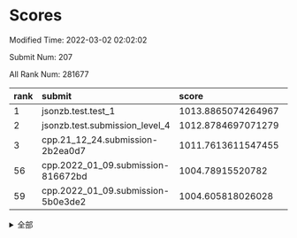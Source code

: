 # Scores

Modified Time: 2022-03-02 02:02:02

Submit Num: 207

All Rank Num: 281677

| rank |               submit               |       score        |       sigma        | pk_num |
| :--- | :--------------------------------- | :----------------- | :----------------- | :----- |
| 1    | jsonzb.test.test_1                 | 1013.8865074264967 | 0.8139749600843048 | 5441   |
| 2    | jsonzb.test.submission_level_4     | 1012.8784697071279 | 0.8260825990403794 | 5438   |
| 3    | cpp.21_12_24.submission-2b2ea0d7   | 1011.7613611547455 | 0.7540111447866786 | 5451   |
| 56   | cpp.2022_01_09.submission-816672bd | 1004.78915520782   | 0.7178562908296072 | 5439   |
| 59   | cpp.2022_01_09.submission-5b0e3de2 | 1004.605818026028  | 0.7172729267431978 | 5446   |


<details>
<summary>全部</summary>

| rank |                 submit                 |       score        |       sigma        | pk_num |
| :--- | :------------------------------------- | :----------------- | :----------------- | :----- |
| 1    | jsonzb.test.test_1                     | 1013.8865074264967 | 0.8139749600843048 | 5441   |
| 2    | jsonzb.test.submission_level_4         | 1012.8784697071279 | 0.8260825990403794 | 5438   |
| 3    | cpp.21_12_24.submission-2b2ea0d7       | 1011.7613611547455 | 0.7540111447866786 | 5451   |
| 4    | gobigger.level_3.submission_level_3_41 | 1011.642654607353  | 0.7839727106390161 | 5445   |
| 5    | gobigger.level_3.submission_level_3_10 | 1011.4171480580733 | 0.8044281269347393 | 5445   |
| 6    | gobigger.level_3.submission_level_3_25 | 1011.3277570685068 | 0.7706068085199225 | 5443   |
| 7    | gobigger.level_3.submission_level_3_34 | 1011.2747974330784 | 0.759717750547612  | 5446   |
| 8    | gobigger.level_3.submission_level_3_49 | 1011.2476184029256 | 0.7679081396401558 | 5445   |
| 9    | gobigger.level_3.submission_level_3_40 | 1011.0705986991861 | 0.778269845300923  | 5445   |
| 10   | gobigger.level_3.submission_level_3_13 | 1010.9661086574896 | 0.7664889153429251 | 5444   |
| 11   | gobigger.level_3.submission_level_3_36 | 1010.8065383952716 | 0.7727652521177185 | 5444   |
| 12   | gobigger.level_3.submission_level_3_7  | 1010.7723664693218 | 0.7646037379051394 | 5440   |
| 13   | gobigger.level_3.submission_level_3_42 | 1010.6836793228783 | 0.7548565285815072 | 5444   |
| 14   | gobigger.level_3.submission_level_3_5  | 1010.4885683139277 | 0.8011103185341165 | 5442   |
| 15   | gobigger.level_3.submission_level_3_23 | 1010.4703844530994 | 0.7641429343496806 | 5445   |
| 16   | gobigger.level_3.submission_level_3_38 | 1010.4411516026732 | 0.7630542314797683 | 5446   |
| 17   | gobigger.level_3.submission_level_3_20 | 1010.3921465359787 | 0.7744547337321467 | 5447   |
| 18   | gobigger.level_3.submission_level_3_16 | 1010.384916155861  | 0.7463802125753803 | 5443   |
| 19   | gobigger.level_3.submission_level_3_35 | 1010.3660628769139 | 0.7608846222036438 | 5447   |
| 20   | gobigger.level_3.submission_level_3_21 | 1010.3335249014212 | 0.7556137858740866 | 5447   |
| 21   | gobigger.level_3.submission_level_3_44 | 1010.3087539271858 | 0.7706318436826749 | 5445   |
| 22   | gobigger.level_3.submission_level_3_12 | 1010.3030655873531 | 0.7792084293277758 | 5441   |
| 23   | gobigger.level_3.submission_level_3_33 | 1010.2436860490185 | 0.7630678119460865 | 5441   |
| 24   | gobigger.level_3.submission_level_3_43 | 1010.2330210612969 | 0.7922869971126765 | 5440   |
| 25   | gobigger.level_3.submission_level_3_15 | 1010.1674754557023 | 0.7412975357667287 | 5443   |
| 26   | gobigger.level_3.submission_level_3_3  | 1010.1608783943037 | 0.7610443857586932 | 5443   |
| 27   | gobigger.level_3.submission_level_3_2  | 1010.1076295249062 | 0.7913705737580726 | 5445   |
| 28   | gobigger.level_3.submission_level_3_24 | 1010.0174224445162 | 0.7565066400882633 | 5448   |
| 29   | gobigger.level_3.submission_level_3_37 | 1009.9912954895863 | 0.7595529911462972 | 5444   |
| 30   | gobigger.level_3.submission_level_3_22 | 1009.9416149548281 | 0.7480000790342308 | 5445   |
| 31   | gobigger.level_3.submission_level_3_31 | 1009.8797771359934 | 0.7388079143295581 | 5444   |
| 32   | gobigger.level_3.submission_level_3_47 | 1009.8551784876117 | 0.7533654552356507 | 5440   |
| 33   | gobigger.level_3.submission_level_3_28 | 1009.7166010160133 | 0.7624013870443942 | 5443   |
| 34   | gobigger.level_3.submission_level_3_1  | 1009.7025432930226 | 0.7467722768099323 | 5441   |
| 35   | gobigger.level_3.submission_level_3_19 | 1009.6553873181143 | 0.7552294173714593 | 5443   |
| 36   | gobigger.level_3.submission_level_3_32 | 1009.6224121397379 | 0.754728373238725  | 5440   |
| 37   | gobigger.level_3.submission_level_3_14 | 1009.5659291474428 | 0.7582160420347815 | 5440   |
| 38   | gobigger.level_3.submission_level_3_46 | 1009.5391255373943 | 0.7397834190965797 | 5437   |
| 39   | gobigger.level_3.submission_level_3_45 | 1009.3812579213864 | 0.7450830734735902 | 5440   |
| 40   | gobigger.level_3.submission_level_3_9  | 1009.3744287084728 | 0.7586518690809788 | 5448   |
| 41   | gobigger.level_3.submission_level_3_8  | 1009.3621233327838 | 0.746670880548459  | 5440   |
| 42   | gobigger.level_3.submission_level_3_27 | 1009.3312334435726 | 0.748321282346622  | 5444   |
| 43   | gobigger.level_3.submission_level_3_26 | 1009.1562425792073 | 0.7471853600548077 | 5441   |
| 44   | gobigger.level_3.submission_level_3_48 | 1008.9009233678406 | 0.7511573510837464 | 5443   |
| 45   | gobigger.level_3.submission_level_3_4  | 1008.8964557844181 | 0.7554553057434323 | 5449   |
| 46   | gobigger.level_3.submission_level_3_11 | 1008.5323287136001 | 0.7421412656290175 | 5436   |
| 47   | gobigger.level_3.submission_level_3_0  | 1008.523104498067  | 0.7381835753533672 | 5441   |
| 48   | gobigger.level_3.submission_level_3_17 | 1008.4252202977892 | 0.7440614769969974 | 5442   |
| 49   | gobigger.level_3.submission_level_3_30 | 1008.4094888002456 | 0.7363247141631387 | 5445   |
| 50   | gobigger.level_3.submission_level_3_29 | 1008.3541612337805 | 0.7609574845127952 | 5449   |
| 51   | gobigger.level_3.submission_level_3_39 | 1008.3477470794584 | 0.7420328141875898 | 5441   |
| 52   | gobigger.level_3.submission_level_3_18 | 1008.046712333025  | 0.7488774920423902 | 5439   |
| 53   | gobigger.level_3.submission_level_3_6  | 1007.8587623185805 | 0.7404046059593572 | 5447   |
| 54   | gobigger.level_1.submission_level_1_46 | 1005.3545338986604 | 0.7082650539275304 | 5443   |
| 55   | gobigger.level_1.submission_level_1_26 | 1004.891651633648  | 0.7255497397938446 | 5444   |
| 56   | cpp.2022_01_09.submission-816672bd     | 1004.78915520782   | 0.7178562908296072 | 5439   |
| 57   | gobigger.level_1.submission_level_1_37 | 1004.7265926516142 | 0.7374376368882201 | 5443   |
| 58   | gobigger.level_1.submission_level_1_10 | 1004.6412171407648 | 0.7306639856049514 | 5446   |
| 59   | cpp.2022_01_09.submission-5b0e3de2     | 1004.605818026028  | 0.7172729267431978 | 5446   |
| 60   | gobigger.level_1.submission_level_1_7  | 1004.277611104166  | 0.710219098505421  | 5443   |
| 61   | gobigger.level_1.submission_level_1_13 | 1004.1919976542702 | 0.7103954851694206 | 5445   |
| 62   | gobigger.level_1.submission_level_1_4  | 1004.178739335833  | 0.6994672033633007 | 5446   |
| 63   | gobigger.level_1.submission_level_1_44 | 1004.136951660881  | 0.7167618349092192 | 5445   |
| 64   | gobigger.level_1.submission_level_1_28 | 1004.0597897463535 | 0.7235122773144054 | 5443   |
| 65   | gobigger.level_1.submission_level_1_24 | 1004.0087858051523 | 0.7158559799984127 | 5442   |
| 66   | gobigger.level_1.submission_level_1_14 | 1003.9935643175928 | 0.7226890173947663 | 5444   |
| 67   | gobigger.level_1.submission_level_1_49 | 1003.9647556488238 | 0.7053131032102261 | 5448   |
| 68   | gobigger.level_1.submission_level_1_41 | 1003.9442245963118 | 0.7057254997972894 | 5444   |
| 69   | gobigger.level_1.submission_level_1_48 | 1003.8685302122433 | 0.7084438730714615 | 5439   |
| 70   | gobigger.level_1.submission_level_1_11 | 1003.822881364922  | 0.7279006522120336 | 5445   |
| 71   | gobigger.level_1.submission_level_1_25 | 1003.8103951011223 | 0.7143223815297504 | 5445   |
| 72   | gobigger.level_1.submission_level_1_21 | 1003.8085581207694 | 0.7318748667768242 | 5451   |
| 73   | gobigger.level_1.submission_level_1_8  | 1003.7323178278574 | 0.7302774438122006 | 5444   |
| 74   | gobigger.level_1.submission_level_1_1  | 1003.643643893954  | 0.7153962527862463 | 5441   |
| 75   | gobigger.level_1.submission_level_1_43 | 1003.5991393050956 | 0.7064518808027888 | 5438   |
| 76   | gobigger.level_1.submission_level_1_34 | 1003.5873865935054 | 0.7126145544272435 | 5440   |
| 77   | gobigger.level_1.submission_level_1_38 | 1003.2906886203492 | 0.7181087280022159 | 5442   |
| 78   | gobigger.level_1.submission_level_1_20 | 1003.2846332046788 | 0.7069950521984181 | 5441   |
| 79   | gobigger.level_1.submission_level_1_22 | 1003.2290187675208 | 0.7062157402460768 | 5443   |
| 80   | gobigger.level_1.submission_level_1_30 | 1003.1875000535302 | 0.7088640122821426 | 5445   |
| 81   | gobigger.level_1.submission_level_1_5  | 1003.1653804189651 | 0.7072062155276515 | 5447   |
| 82   | gobigger.level_1.submission_level_1_27 | 1003.0747921141528 | 0.7153120215223929 | 5438   |
| 83   | gobigger.level_1.submission_level_1_32 | 1003.0199204520409 | 0.713011330846116  | 5443   |
| 84   | gobigger.level_1.submission_level_1_9  | 1003.0090105282584 | 0.7099676589382151 | 5440   |
| 85   | gobigger.level_1.submission_level_1_31 | 1002.9739998060492 | 0.7206989459486706 | 5445   |
| 86   | gobigger.level_1.submission_level_1_33 | 1002.9729362806689 | 0.7134247772633493 | 5441   |
| 87   | gobigger.level_1.submission_level_1_16 | 1002.9726560079193 | 0.7168305636123943 | 5445   |
| 88   | gobigger.level_1.submission_level_1_12 | 1002.96090914617   | 0.7174779638058187 | 5451   |
| 89   | gobigger.level_1.submission_level_1_15 | 1002.8987913214397 | 0.7173630252419742 | 5439   |
| 90   | gobigger.level_1.submission_level_1_36 | 1002.8982122090752 | 0.7161012025542336 | 5447   |
| 91   | gobigger.level_1.submission_level_1_18 | 1002.8222946825052 | 0.7166329412472273 | 5439   |
| 92   | gobigger.level_1.submission_level_1_19 | 1002.8214748290479 | 0.7126843169082444 | 5440   |
| 93   | gobigger.level_1.submission_level_1_29 | 1002.8185782164476 | 0.732789822929638  | 5441   |
| 94   | gobigger.level_1.submission_level_1_2  | 1002.7611386682844 | 0.7231777946101497 | 5447   |
| 95   | gobigger.level_1.submission_level_1_6  | 1002.7007466987251 | 0.7095116730898847 | 5447   |
| 96   | gobigger.level_1.submission_level_1_0  | 1002.6193266651168 | 0.7122665384517353 | 5440   |
| 97   | gobigger.level_1.submission_level_1_40 | 1002.5527592385514 | 0.7119691447013666 | 5445   |
| 98   | gobigger.level_1.submission_level_1_17 | 1002.5212784118169 | 0.7229158952012102 | 5443   |
| 99   | gobigger.level_1.submission_level_1_3  | 1002.4258078711541 | 0.7246623847136653 | 5445   |
| 100  | gobigger.level_1.submission_level_1_39 | 1002.3516869770355 | 0.7099883222317744 | 5444   |
| 101  | gobigger.level_1.submission_level_1_45 | 1002.3337112278456 | 0.7136653787607848 | 5445   |
| 102  | gobigger.level_1.submission_level_1_35 | 1002.1034253133258 | 0.7208750843529451 | 5446   |
| 103  | gobigger.level_1.submission_level_1_47 | 1001.9335908048232 | 0.7074507247276408 | 5444   |
| 104  | gobigger.level_1.submission_level_1_23 | 1001.8568870887875 | 0.7047680061926443 | 5438   |
| 105  | gobigger.level_1.submission_level_1_42 | 1001.5416723926427 | 0.7174982197431073 | 5448   |
| 106  | gobigger.random.submission_random_18   | 997.4848535779342  | 0.7117190391379744 | 5439   |
| 107  | gobigger.random.submission_random_19   | 997.2920102183576  | 0.7028178807869134 | 5445   |
| 108  | gobigger.random.submission_random_11   | 997.2815795672212  | 0.7148714105610898 | 5440   |
| 109  | gobigger.random.submission_random_44   | 997.1305037717106  | 0.711413130029717  | 5444   |
| 110  | gobigger.random.submission_random_29   | 996.8705821554361  | 0.7067402396299357 | 5445   |
| 111  | gobigger.random.submission_random_37   | 996.8434376285137  | 0.7240391156523501 | 5436   |
| 112  | gobigger.random.submission_random_34   | 996.8275123844377  | 0.704735046609395  | 5443   |
| 113  | gobigger.random.submission_random_39   | 996.7949990500048  | 0.7181981512625711 | 5441   |
| 114  | gobigger.random.submission_random_28   | 996.7592430733399  | 0.7006210510225278 | 5442   |
| 115  | gobigger.random.submission_random_42   | 996.5292634071808  | 0.7066169506145823 | 5441   |
| 116  | gobigger.random.submission_random_49   | 996.5282987354324  | 0.7077796526418831 | 5445   |
| 117  | gobigger.random.submission_random_7    | 996.5279488680242  | 0.7142735107023904 | 5442   |
| 118  | gobigger.random.submission_random_10   | 996.4976596567964  | 0.7019337648451308 | 5444   |
| 119  | gobigger.random.submission_random_13   | 996.4218316449834  | 0.7044754183591704 | 5449   |
| 120  | gobigger.random.submission_random_26   | 996.3698893432492  | 0.7277293604743578 | 5449   |
| 121  | gobigger.random.submission_random_1    | 996.3518737115343  | 0.7211106161930383 | 5439   |
| 122  | gobigger.random.submission_random_14   | 996.3229693370185  | 0.7237982071898738 | 5435   |
| 123  | gobigger.random.submission_random_47   | 996.3175872261758  | 0.7225627701134654 | 5441   |
| 124  | gobigger.random.submission_random_5    | 996.3097401675569  | 0.7147856871872226 | 5445   |
| 125  | gobigger.random.submission_random_22   | 996.185278845812   | 0.7073356607992507 | 5441   |
| 126  | gobigger.random.submission_random_46   | 996.1614973686994  | 0.7132744652665639 | 5444   |
| 127  | gobigger.random.submission_random_16   | 996.1562863651599  | 0.7076411288819814 | 5449   |
| 128  | gobigger.random.submission_random_12   | 996.1188340586561  | 0.7151024354137298 | 5441   |
| 129  | gobigger.random.submission_random_40   | 996.0771049255417  | 0.7076880183791046 | 5446   |
| 130  | gobigger.random.submission_random_17   | 996.071661636281   | 0.7031668714550714 | 5444   |
| 131  | gobigger.random.submission_random_4    | 996.0313695154449  | 0.7103246496878283 | 5447   |
| 132  | gobigger.random.submission_random_48   | 996.0251321888744  | 0.706520085663033  | 5435   |
| 133  | gobigger.random.submission_random_25   | 995.9850588350522  | 0.7102771519928546 | 5445   |
| 134  | gobigger.random.submission_random_6    | 995.9596923053165  | 0.7059697786833371 | 5441   |
| 135  | gobigger.random.submission_random_38   | 995.9263901138553  | 0.7125686204820949 | 5442   |
| 136  | gobigger.random.submission_random_24   | 995.9163310608823  | 0.7073677168779319 | 5444   |
| 137  | gobigger.random.submission_random_41   | 995.8835997701567  | 0.6991627981632377 | 5440   |
| 138  | gobigger.random.submission_random_9    | 995.8670296772988  | 0.7070266287755255 | 5444   |
| 139  | gobigger.random.submission_random_27   | 995.8631496576849  | 0.7081769396559192 | 5443   |
| 140  | gobigger.random.submission_random_0    | 995.711828087358   | 0.7119585813075625 | 5446   |
| 141  | gobigger.random.submission_random_33   | 995.6455619659185  | 0.7188616610579096 | 5446   |
| 142  | gobigger.random.submission_random_45   | 995.6202625682332  | 0.7128567729462975 | 5446   |
| 143  | gobigger.random.submission_random_30   | 995.6168537940072  | 0.7177164377306782 | 5443   |
| 144  | gobigger.random.submission_random_21   | 995.4001098839252  | 0.7071889039315983 | 5442   |
| 145  | gobigger.random.submission_random_23   | 995.3469853828     | 0.7119028933785858 | 5446   |
| 146  | gobigger.random.submission_random_15   | 995.3432886987243  | 0.7223219826903622 | 5439   |
| 147  | gobigger.random.submission_random_32   | 995.3384253408856  | 0.7161450279102125 | 5444   |
| 148  | gobigger.random.submission_random_8    | 995.300316646781   | 0.7072794294011138 | 5446   |
| 149  | gobigger.random.submission_random_3    | 995.1596882724182  | 0.711174982370254  | 5448   |
| 150  | gobigger.random.submission_random_31   | 995.1193229621007  | 0.7070639710619009 | 5438   |
| 151  | gobigger.random.submission_random_43   | 995.0252340820451  | 0.708638647334775  | 5443   |
| 152  | gobigger.random.submission_random_35   | 994.8925743606472  | 0.7217561641303428 | 5446   |
| 153  | gobigger.random.submission_random_20   | 994.7455601856979  | 0.7182183742934778 | 5443   |
| 154  | gobigger.random.submission_random_2    | 994.606673933555   | 0.7296948869062532 | 5437   |
| 155  | gobigger.random.submission_random_36   | 994.3910518500019  | 0.7163942095510799 | 5438   |
| 156  | gobigger.level_2.submission_level_2_18 | 994.0391217417965  | 0.7331972505996711 | 5445   |
| 157  | gobigger.level_2.submission_level_2_44 | 993.7949942678629  | 0.7352303235863671 | 5444   |
| 158  | gobigger.level_2.submission_level_2_3  | 993.6662748910984  | 0.726674977412254  | 5441   |
| 159  | gobigger.level_2.submission_level_2_2  | 993.6403059311965  | 0.7340116155895905 | 5437   |
| 160  | gobigger.level_2.submission_level_2_0  | 993.6187342343085  | 0.7417013647970593 | 5437   |
| 161  | gobigger.level_2.submission_level_2_19 | 993.5939801409079  | 0.7343215236684821 | 5441   |
| 162  | gobigger.level_2.submission_level_2_7  | 993.5317319371516  | 0.7521930249336515 | 5442   |
| 163  | gobigger.level_2.submission_level_2_48 | 993.3963792076054  | 0.7331628458902953 | 5439   |
| 164  | gobigger.level_2.submission_level_2_31 | 993.2854653619626  | 0.7424781007487369 | 5443   |
| 165  | gobigger.level_2.submission_level_2_20 | 993.1251108011016  | 0.7405994056013379 | 5440   |
| 166  | gobigger.level_2.submission_level_2_10 | 993.1118815532867  | 0.7431623870969877 | 5443   |
| 167  | gobigger.level_2.submission_level_2_9  | 993.0184288383915  | 0.7352600392206157 | 5439   |
| 168  | gobigger.level_2.submission_level_2_32 | 992.8094718888968  | 0.7444383316931713 | 5447   |
| 169  | gobigger.level_2.submission_level_2_12 | 992.7462080041582  | 0.7463632524674614 | 5445   |
| 170  | gobigger.level_2.submission_level_2_25 | 992.7304525382345  | 0.728673442597881  | 5438   |
| 171  | gobigger.level_2.submission_level_2_21 | 992.7130940716053  | 0.7323822773226442 | 5442   |
| 172  | gobigger.level_2.submission_level_2_11 | 992.69655620273    | 0.7426036869762292 | 5443   |
| 173  | gobigger.level_2.submission_level_2_22 | 992.6586135995199  | 0.7489344424439855 | 5446   |
| 174  | gobigger.level_2.submission_level_2_8  | 992.648879089056   | 0.741396078095586  | 5445   |
| 175  | gobigger.level_2.submission_level_2_15 | 992.4323893497191  | 0.7407367337044284 | 5442   |
| 176  | gobigger.level_2.submission_level_2_27 | 992.3920317633823  | 0.7442854083346361 | 5443   |
| 177  | gobigger.level_2.submission_level_2_16 | 992.3704899912678  | 0.7491030055376324 | 5434   |
| 178  | gobigger.level_2.submission_level_2_42 | 992.3263727181456  | 0.7519536667552567 | 5443   |
| 179  | gobigger.level_2.submission_level_2_41 | 992.2058845165978  | 0.7484621920507444 | 5444   |
| 180  | gobigger.level_2.submission_level_2_24 | 992.1864196470001  | 0.7410145294297829 | 5438   |
| 181  | gobigger.level_2.submission_level_2_46 | 992.1601652026951  | 0.7656402911220748 | 5440   |
| 182  | gobigger.level_2.submission_level_2_28 | 992.0445099087943  | 0.7268174277240127 | 5447   |
| 183  | gobigger.level_2.submission_level_2_23 | 991.8717100724677  | 0.7546391721294141 | 5450   |
| 184  | gobigger.level_2.submission_level_2_33 | 991.8602386582271  | 0.755444604894776  | 5439   |
| 185  | gobigger.level_2.submission_level_2_49 | 991.8399639491222  | 0.750267245036189  | 5444   |
| 186  | gobigger.level_2.submission_level_2_6  | 991.7998473604324  | 0.7666771354124583 | 5441   |
| 187  | gobigger.level_2.submission_level_2_38 | 991.7651551293452  | 0.7627083006973948 | 5443   |
| 188  | gobigger.level_2.submission_level_2_17 | 991.6476687556963  | 0.7453671298545398 | 5445   |
| 189  | gobigger.level_2.submission_level_2_35 | 991.5175066738559  | 0.7578800311371632 | 5441   |
| 190  | gobigger.level_2.submission_level_2_14 | 991.4739165380217  | 0.7685940377175733 | 5444   |
| 191  | gobigger.level_2.submission_level_2_34 | 991.4097818127703  | 0.73962047621485   | 5442   |
| 192  | gobigger.level_2.submission_level_2_36 | 991.4015774716307  | 0.7446971359227325 | 5445   |
| 193  | gobigger.level_2.submission_level_2_4  | 991.3423409532381  | 0.7664537638968624 | 5445   |
| 194  | gobigger.level_2.submission_level_2_5  | 991.2409267349057  | 0.7473657584738652 | 5444   |
| 195  | gobigger.level_2.submission_level_2_40 | 991.137633157572   | 0.7609831972268162 | 5444   |
| 196  | gobigger.level_2.submission_level_2_47 | 991.0062527297009  | 0.7843721992451441 | 5442   |
| 197  | gobigger.level_2.submission_level_2_13 | 990.9775542172118  | 0.7724432336875617 | 5442   |
| 198  | gobigger.level_2.submission_level_2_30 | 990.9750971718504  | 0.7575484614964744 | 5446   |
| 199  | gobigger.level_2.submission_level_2_43 | 990.5629772011172  | 0.763949343478644  | 5442   |
| 200  | gobigger.level_2.submission_level_2_39 | 990.5435736390476  | 0.7769384149726742 | 5439   |
| 201  | gobigger.level_2.submission_level_2_45 | 990.500086226972   | 0.77330652279635   | 5447   |
| 202  | gobigger.level_2.submission_level_2_37 | 990.442895516121   | 0.7698571580010114 | 5441   |
| 203  | gobigger.level_2.submission_level_2_29 | 990.369197641571   | 0.7616996950423202 | 5441   |
| 204  | gobigger.level_2.submission_level_2_26 | 989.6259430760073  | 0.7898709129023792 | 5446   |
| 205  | gobigger.level_2.submission_level_2_1  | 989.6112635934759  | 0.7940320128247298 | 5438   |
| 206  | gobigger.none.submission_none_0        | 978.103377240125   | 1.257096286924273  | 5445   |
| 207  | gobigger.none.submission_none_1        | 976.1066392913231  | 1.4760085074782623 | 5446   |

</details>